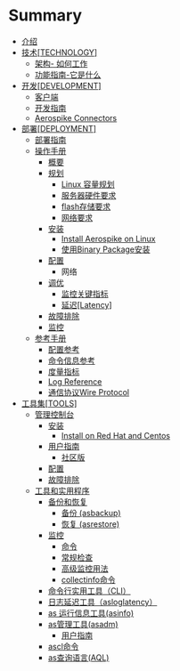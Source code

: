 # Summary

* [介绍](README.md)
* [技术[TECHNOLOGY]](teschenology/ji_672f5b_technology_].md)
   * [架构- 如何工作](teschenology/architecture/jia_6784-_ru_he_gong_zuo.md)
   * [功能指南-它是什么](teschenology/feature/gong_neng_zhi_5357-_ta_shi_shi_yao.md)
* [开发[DEVELOPMENT]](devlopment/kai_53d15b_development_].md)
   * [客户端](devlopment/client/ke_hu_duan.md)
   * [开发指南](devlopment/guides/kai_fa_zhi_nan.md)
   * [Aerospike Connectors](devlopment/connectors/aerospike_connectors.md)
* [部署[DEPLOYMENT]](deployment/bu_7f725b_deployment_].md)
   * [部署指南](deployment/guides/bu_shu_zhi_nan.md)
   * [操作手册](deployment/operations/cao_zuo_shou_ce.md)
       * [概要](deployment/operations/gai_yao.md)
       * [规划](deployment/operations/ji_hua.md)
           * [Linux 容量规划](deployment/operations/linux_rong_liang_gui_hua.md)
           * [服务器硬件要求](deployment/operations/fu_wu_qi_ying_jian_yao_qiu.md)
           * [flash存储要求](deployment/operations/flashcun_chu_yao_qiu.md)
           * [网络要求](deployment/operations/wang_luo_yao_qiu.md)
       * [安装](deployment/operations/an_zhuang.md)
           * [Install Aerospike on Linux](deployment/operations/install_aerospike_on_linux.md)
           * [使用Binary Package安装](deployment/operations/shi_yong_binary_package_an_zhuang.md)
       * [配置](deployment/operations/pei_zhi.md)
           * 网络
       * [调优](deployment/operations/diao_you.md)
           * [监控关键指标](deployment/operations/jian_kong_guan_jian_zhi_biao.md)
           * [延迟[Latency]](deployment/operations/yan_8fdf5b_latency_].md)
       * [故障排除](deployment/operations/gu_zhang_pai_chu.md)
       * [监控](deployment/operations/jian_kong.md)
   * [参考手册](deployment/reference/can_kao_shou_ce.md)
       * [配置参考](deployment/reference/pei_zhi_can_kao.md)
       * [命令信息参考](deployment/reference/ming_ling_xin_xi_can_kao.md)
       * [度量指标](deployment/reference/du_liang_ji_zhun.md)
       * [Log Reference](deployment/reference/日志参考[log_reference.md])
       * [通信协议Wire Protocol](deployment/reference/tong_xin_xie_yi_wire_protocol.md)
* [工具集[TOOLS]](tools/gong_ju_96c65b_tools_].md)
   * [管理控制台](tools/management/guan_li_kong_zhi_tai.md)
       * [安装](tools/management/anzhuang_md.md)
           * [Install on Red Hat and Centos](tools/management/installon_red_hat_and_centos_md.md)
       * [用户指南](tools/management/yong_hu_zhi_nan.md)
           * [社区版](tools/management/she_qu_ban.md)
       * [配置](tools/management/pei_zhi.md)
       * [故障排除](tools/management/gu_zhang_pai_chu.md)
   * [工具和实用程序](tools/tools/gong_ju_he_shi_yong_cheng_xu.md)
       * [备份和恢复](tools/tools/bei_fen_he_hui_fu.md)
           * [备份 (asbackup)](tools/tools/bei_fen__asbackup.md)
           * [恢复 (asrestore)](tools/tools/hui_fu__asrestore.md)
       * [监控](tools/tools/jian_kong.md)
           * [命令](tools/tools/ming_ling.md)
           * [常规检查](tools/tools/chang_gui_jian_cha.md)
           * [高级监控用法](tools/tools/gao_ji_jian_kong_yong_fa.md)
           * [collectinfo命令](tools/tools/collectinfoming_ling_ji.md)
       * [命令行实用工具（CLI）](tools/tools/ming_ling_xing_shi_yong_gong_ju_ff08_cli.md)
       * [日志延迟工具（asloglatency）](tools/tools/ri_zhi_yan_chi_gong_ju_ff08_asloglatency.md)
       * [as 运行信息工具(asinfo)](tools/tools/as_yun_xing_xin_xi_gong_517728_asinfo.md)
       * [as管理工具(asadm)](tools/tools/asguan_li_gong_517728_asadm.md)
           * [用户指南](tools/tools/yong_hu_zhi_nan.md)
       * [ascl命令](tools/tools/asclming_ling.md)
       * [as查询语言(AQL)](tools/tools/ascha_xun_yu_8a0028_aql.md)


